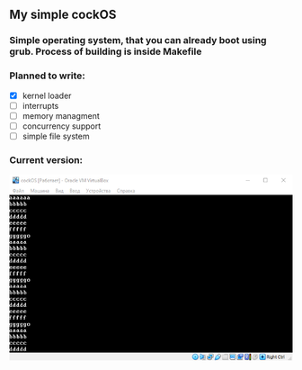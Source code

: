 ## My simple cockOS

### Simple operating system, that you can already boot using grub. Process of building is inside Makefile
### Planned to write:
- [x] kernel loader
- [ ] interrupts
- [ ] memory managment
- [ ] concurrency support
- [ ] simple file system

### Current version:
![output example](assets/example.png "output example")